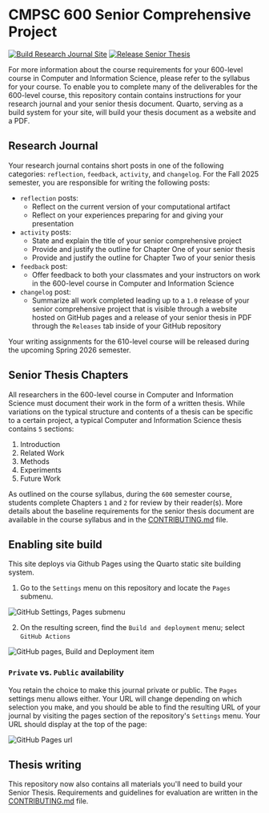 # CMPSC 600 Senior Comprehensive Project

[![Build Research Journal Site](../../actions/workflows/main.yml/badge.svg)](../../actions/workflows/main.yml)
[![Release Senior Thesis](../../actions/workflows/release.yml/badge.svg)](../../actions/workflows/release.yml)

For more information about the course requirements for your 600-level course in
Computer and Information Science, please refer to the syllabus for your course.
To enable you to complete many of the deliverables for the 600-level course,
this repository contain contains instructions for your research journal and your
senior thesis document. Quarto, serving as a build system for your site, will
build your thesis document as a website and a PDF.

## Research Journal

Your research journal contains short posts in one of the following categories:
`reflection`, `feedback`, `activity`, and `changelog`. For the Fall 2025
semester, you are responsible for writing the following posts:

- `reflection` posts:
    - Reflect on the current version of your computational artifact
    - Reflect on your experiences preparing for and giving your presentation
- `activity` posts:
    - State and explain the title of your senior comprehensive project
    - Provide and justify the outline for Chapter One of your senior thesis
    - Provide and justify the outline for Chapter Two of your senior thesis
- `feedback` post:
    - Offer feedback to both your classmates and your instructors on work in the
      600-level course in Computer and Information Science
- `changelog` post:
    - Summarize all work completed leading up to a `1.0` release of your senior
      comprehensive project that is visible through a website hosted on GitHub
      pages and a release of your senior thesis in PDF through the `Releases`
      tab inside of your GitHub repository

Your writing assignments for the 610-level course will be released during the
upcoming Spring 2026 semester.

## Senior Thesis Chapters

All researchers in the 600-level course in Computer and Information Science must
document their work in the form of a written thesis. While variations on the
typical structure and contents of a thesis can be specific to a certain project,
a typical Computer and Information Science thesis contains `5` sections:

 1. Introduction
 2. Related Work
 3. Methods
 4. Experiments
 5. Future Work

As outlined on the course syllabus, during the `600` semester course, students
complete Chapters `1` and `2` for review by their reader(s). More details
about the baseline requirements for the senior thesis document are available
in the course syllabus and in the [CONTRIBUTING.md](CONTRIBUTING.md) file.

## Enabling site build

This site deploys via Github Pages using the Quarto static site building system.

1. Go to the `Settings` menu on this repository and locate the `Pages` submenu.

![GitHub Settings, Pages submenu](https://raw.githubusercontent.com/ReadyResearchersTemplates/site-template/media/img/600%20-%20Site%20Template%20-%20Github%20Pages%20Menu.png)

2. On the resulting screen, find the `Build and deployment` menu; select `GitHub Actions`

![GitHub pages, Build and Deployment item](https://raw.githubusercontent.com/ReadyResearchersTemplates/site-template/media/img/600%20-%20Site%20Template%20-%20Github%20Actions%20Menu.png)

### `Private` vs. `Public` availability

You retain the choice to make this journal private or public. The `Pages`
settings menu allows either. Your URL will change depending on which selection
you make, and you should be able to find the resulting URL of your journal by
visiting the pages section of the repository's `Settings` menu. Your URL should
display at the top of the page:

![GitHub Pages url](https://raw.githubusercontent.com/ReadyResearchersTemplates/site-template/media/img/600%20-%20Site%20Template%20-%20Github%20URL.png)

## Thesis writing


This repository now also contains all materials you'll need to build your Senior Thesis. Requirements and guidelines for
evaluation are written in the [CONTRIBUTING.md](CONTRIBUTING.md) file.
